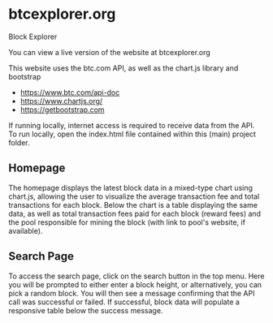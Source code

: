 # btcexplorer.org
 Block Explorer

You can view a live version of the website at btcexplorer.org

This website uses the btc.com API, as well as the chart.js library and bootstrap

- https://www.btc.com/api-doc
- https://www.chartjs.org/
- https://getbootstrap.com

If running locally, internet access is required to receive data from the API. To run locally, open the index.html file contained within this (main) project folder.

## Homepage

The homepage displays the latest block data in a mixed-type chart using chart.js, allowing the user to visualize the average transaction fee and total transactions for each block. Below the chart is a table displaying the same data, as well as total transaction fees paid for each block (reward fees) and the pool responsible for mining the block (with link to pool's website, if available).

## Search Page

To access the search page, click on the search button in the top menu. Here you will be prompted to either enter a block height, or alternatively, you can pick a random block. You will then see a message confirming that the API call was successful or failed. If successful, block data will populate a responsive table below the success message.

